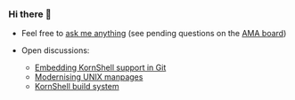 ### Hi there 👋

<!--
**marcastel/marcastel** is a ✨ _special_ ✨ repository because its `README.md` (this file) appears on your GitHub profile.

Here are some ideas to get you started:

- 🔭 I’m currently working on ...
- 🌱 I’m currently learning ...
- 👯 I’m looking to collaborate on ...
- 🤔 I’m looking for help with ...
- 💬 Ask me about ...
- 📫 How to reach me: ...
- 😄 Pronouns: ...
- ⚡ Fun fact: ...
-->


- Feel free to [ask me anything](../../discussions/new?category=ama) (see pending questions on the [AMA board](../../discussions/categories/ama))

- Open discussions:
  - [Embedding KornShell support in Git](https://github.com/marcastel/marcastel/discussions/8)
  - [Modernising UNIX manpages](https://github.com/marcastel/marcastel/discussions/7)
  - [KornShell build system](https://github.com/marcastel/marcastel/discussions/6)
